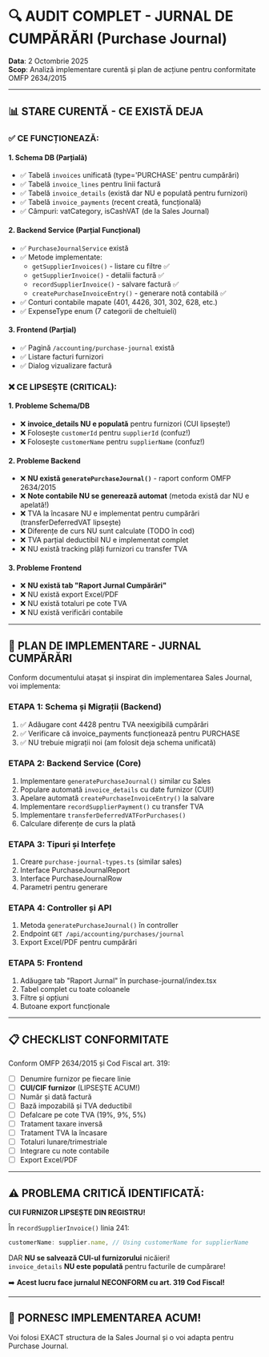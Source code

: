 # 🔍 AUDIT COMPLET - JURNAL DE CUMPĂRĂRI (Purchase Journal)

**Data**: 2 Octombrie 2025  
**Scop**: Analiză implementare curentă și plan de acțiune pentru conformitate OMFP 2634/2015

---

## 📊 STARE CURENTĂ - CE EXISTĂ DEJA

### ✅ CE FUNCȚIONEAZĂ:

#### 1. Schema DB (Parțială)
- ✅ Tabelă `invoices` unificată (type='PURCHASE' pentru cumpărări)
- ✅ Tabelă `invoice_lines` pentru linii factură
- ✅ Tabelă `invoice_details` (există dar NU e populată pentru furnizori)
- ✅ Tabelă `invoice_payments` (recent creată, funcțională)
- ✅ Câmpuri: vatCategory, isCashVAT (de la Sales Journal)

#### 2. Backend Service (Parțial Funcțional)
- ✅ `PurchaseJournalService` există
- ✅ Metode implementate:
  - `getSupplierInvoices()` - listare cu filtre ✅
  - `getSupplierInvoice()` - detalii factură ✅
  - `recordSupplierInvoice()` - salvare factură ✅
  - `createPurchaseInvoiceEntry()` - generare notă contabilă ✅
- ✅ Conturi contabile mapate (401, 4426, 301, 302, 628, etc.)
- ✅ ExpenseType enum (7 categorii de cheltuieli)

#### 3. Frontend (Parțial)
- ✅ Pagină `/accounting/purchase-journal` există
- ✅ Listare facturi furnizori
- ✅ Dialog vizualizare factură

### ❌ CE LIPSEȘTE (CRITICAL):

#### 1. Probleme Schema/DB
- ❌ **invoice_details NU e populată** pentru furnizori (CUI lipsește!)
- ❌ Folosește `customerId` pentru `supplierId` (confuz!)
- ❌ Folosește `customerName` pentru `supplierName` (confuz!)

#### 2. Probleme Backend
- ❌ **NU există `generatePurchaseJournal()`** - raport conform OMFP 2634/2015
- ❌ **Note contabile NU se generează automat** (metoda există dar NU e apelată!)
- ❌ TVA la încasare NU e implementat pentru cumpărări (transferDeferredVAT lipsește)
- ❌ Diferențe de curs NU sunt calculate (TODO în cod)
- ❌ TVA parțial deductibil NU e implementat complet
- ❌ NU există tracking plăți furnizori cu transfer TVA

#### 3. Probleme Frontend
- ❌ **NU există tab "Raport Jurnal Cumpărări"**
- ❌ NU există export Excel/PDF
- ❌ NU există totaluri pe cote TVA
- ❌ NU există verificări contabile

---

## 🎯 PLAN DE IMPLEMENTARE - JURNAL CUMPĂRĂRI

Conform documentului atașat și inspirat din implementarea Sales Journal, voi implementa:

### ETAPA 1: Schema și Migrații (Backend)
1. ✅ Adăugare cont 4428 pentru TVA neexigibilă cumpărări
2. ✅ Verificare că invoice_payments funcționează pentru PURCHASE
3. ✅ NU trebuie migrații noi (am folosit deja schema unificată)

### ETAPA 2: Backend Service (Core)
1. Implementare `generatePurchaseJournal()` similar cu Sales
2. Populare automată `invoice_details` cu date furnizor (CUI!)
3. Apelare automată `createPurchaseInvoiceEntry()` la salvare
4. Implementare `recordSupplierPayment()` cu transfer TVA
5. Implementare `transferDeferredVATForPurchases()`
6. Calculare diferențe de curs la plată

### ETAPA 3: Tipuri și Interfețe
1. Creare `purchase-journal-types.ts` (similar sales)
2. Interface PurchaseJournalReport
3. Interface PurchaseJournalRow
4. Parametri pentru generare

### ETAPA 4: Controller și API
1. Metoda `generatePurchaseJournal()` în controller
2. Endpoint `GET /api/accounting/purchases/journal`
3. Export Excel/PDF pentru cumpărări

### ETAPA 5: Frontend
1. Adăugare tab "Raport Jurnal" în purchase-journal/index.tsx
2. Tabel complet cu toate coloanele
3. Filtre și opțiuni
4. Butoane export funcționale

---

## 📋 CHECKLIST CONFORMITATE

Conform OMFP 2634/2015 și Cod Fiscal art. 319:

- [ ] Denumire furnizor pe fiecare linie
- [ ] **CUI/CIF furnizor** (LIPSEȘTE ACUM!)
- [ ] Număr și dată factură
- [ ] Bază impozabilă și TVA deductibil
- [ ] Defalcare pe cote TVA (19%, 9%, 5%)
- [ ] Tratament taxare inversă
- [ ] Tratament TVA la încasare
- [ ] Totaluri lunare/trimestriale
- [ ] Integrare cu note contabile
- [ ] Export Excel/PDF

---

## ⚠️ PROBLEMA CRITICĂ IDENTIFICATĂ:

**CUI FURNIZOR LIPSEȘTE DIN REGISTRU!**

În `recordSupplierInvoice()` linia 241:
```typescript
customerName: supplier.name, // Using customerName for supplierName
```

DAR **NU se salvează CUI-ul furnizorului** nicăieri!  
`invoice_details` **NU este populată** pentru facturile de cumpărare!

➡️ **Acest lucru face jurnalul NECONFORM cu art. 319 Cod Fiscal!**

---

## 🚀 PORNESC IMPLEMENTAREA ACUM!

Voi folosi EXACT structura de la Sales Journal și o voi adapta pentru Purchase Journal.

